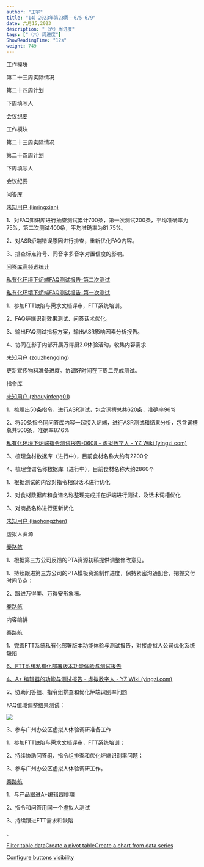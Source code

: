 ```yaml
---
author: "王宇"
title: "14）2023年第23周——6/5-6/9"
date: 六月15,2023
description: "（六）周进度"
tags: ["（六）周进度"]
ShowReadingTime: "12s"
weight: 749
---
```

工作模块

第二十三周实际情况

第二十四周计划

下周填写人

会议纪要

工作模块

第二十三周实际情况

第二十四周计划

下周填写人

会议纪要

问答库

[未知用户 (limingxian)](/display/~limingxian)

1、对FAQ知识库进行抽查测试累计700条，第一次测试200条，平均准确率为75%，第二次测试400条，平均准确率为81.75%。

2、对ASR炉端错误原因进行排查，重新优化FAQ内容。

3、排查标点符号、同音字多音字对置信度的影响。

[问答库高频词统计](/pages/viewpage.action?pageId=101841968)

[私有化环境下炉端FAQ测试报告-第二次测试](/pages/viewpage.action?pageId=101840151)

[私有化环境下炉端FAQ测试报告-第一次测试](/pages/viewpage.action?pageId=101838328)

1、参加FTT缺陷与需求文档评审，FTT系统培训。

2、FAQ炉端识别效果测试、问答话术优化。

3、输出FAQ测试指标方案，输出ASR影响因素分析报告。

4、协同在影子内部开展万得厨2.0体验活动，收集内容需求

[未知用户 (zouzhengqing)](/display/~zouzhengqing)

更新宣传物料准备进度。协调好时间在下周二完成测试。

指令库

[未知用户 (zhouyinfeng01)](/display/~zhouyinfeng01)

1、梳理出50条指令，进行ASR测试，包含词槽总共620条，准确率96%

2、将50条指令同问答库内容一起接入炉端，进行ASR测试和结果分析，包含词槽总共500条，准确率87.6%

[私有化环境下炉端指令测试报告-0608 - 虚拟数字人 - YZ Wiki (yingzi.com)](https://wiki.yingzi.com/pages/viewpage.action?pageId=101841554)

3、梳理食材数据库（进行中），目前食材名称大约有2200个

4、梳理食谱名称数据库（进行中），目前食材名称大约2860个

1、根据测试的内容对指令相似话术进行优化

2、对食材数据库和食谱名称整理完成并在炉端进行测试，及话术词槽优化

3、对商品名称进行更新优化

[未知用户 (liaohongzhen)](/display/~liaohongzhen)

  

虚拟人资源

[秦路航](/display/~qinluhang)

1、根据第三方公司反馈的PTA资源初稿提供调整修改意见。

1、持续跟进第三方公司的PTA模板资源制作进度，保持紧密沟通配合，把握交付时间节点；

2、跟进万得美、万得安形象稿。

[秦路航](/display/~qinluhang)

  

内容编排

[秦路航](/display/~qinluhang)

1、完善FTT系统私有化部署版本功能体验与测试报告，对接虚拟人公司优化系统缺陷

[6、FTT系统私有化部署版本功能体验与测试报告](/pages/viewpage.action?pageId=101828309)

[4、A+ 编辑器的功能与测试报告 - 虚拟数字人 - YZ Wiki (yingzi.com)](https://wiki.yingzi.com/pages/viewpage.action?pageId=101837841)

2、协助问答组、指令组排查和优化炉端识别率问题

FAQ值域调整结果测试：

![](/download/attachments/101841998/image2023-6-9_17-17-44.png?version=1&modificationDate=1686302264728&api=v2)

3、参与广州办公区虚拟人体验调研准备工作

  

1、参加FTT缺陷与需求文档评审，FTT系统培训；

2、持续协助问答组、指令组排查和优化炉端识别率问题；

3、参与广州办公区虚拟人体验调研工作。

[秦路航](/display/~qinluhang)

1、与产品跟进A+编辑器排期

2、指令和问答用同一个虚拟人测试

3、持续跟进FTT需求和缺陷

、

[Filter table data]()[Create a pivot table](#)[Create a chart from data series](#)

[Configure buttons visibility](/users/tfac-settings.action)